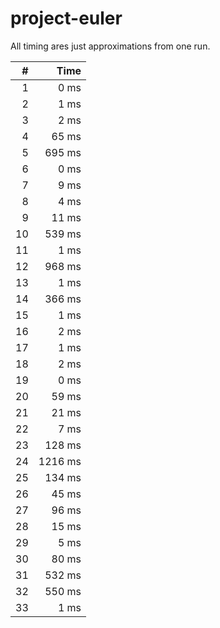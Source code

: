 # project-euler
All timing ares just approximations from one run.

|    # |    Time |
| ---: | ------: |
|    1 |    0 ms |
|    2 |    1 ms |
|    3 |    2 ms |
|    4 |   65 ms |
|    5 |  695 ms |
|    6 |    0 ms |
|    7 |    9 ms |
|    8 |    4 ms |
|    9 |   11 ms |
|   10 |  539 ms |
|   11 |    1 ms |
|   12 |  968 ms |
|   13 |    1 ms |
|   14 |  366 ms |
|   15 |    1 ms |
|   16 |    2 ms |
|   17 |    1 ms |
|   18 |    2 ms |
|   19 |    0 ms |
|   20 |   59 ms |
|   21 |   21 ms |
|   22 |    7 ms |
|   23 |  128 ms |
|   24 | 1216 ms |
|   25 |  134 ms |
|   26 |   45 ms |
|   27 |   96 ms |
|   28 |   15 ms |
|   29 |    5 ms |
|   30 |   80 ms |
|   31 |  532 ms |
|   32 |  550 ms |
|   33 |    1 ms |
